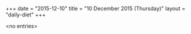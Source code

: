 +++
date = "2015-12-10"
title = "10 December 2015 (Thursday)"
layout = "daily-diet"
+++

<p>&lt;no entries&gt;</p>